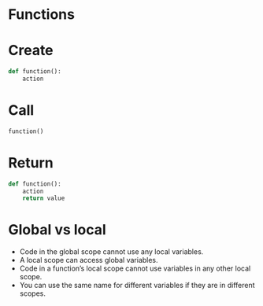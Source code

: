 # Functions

# Create
```python
def function():
    action
```

# Call
```python
function()
```

# Return

```python
def function():
    action
    return value
```

# Global vs local
* Code in the global scope cannot use any local variables.
* A local scope can access global variables.
* Code in a function’s local scope cannot use variables in any other local scope.
* You can use the same name for different variables if they are in different scopes. 

